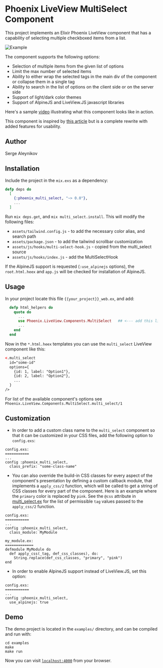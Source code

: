# Phoenix LiveView MultiSelect Component

This project implements an Elixir Phoenix LiveView component that has a capability
of selecting multiple checkboxed items from a list.

![Example](https://user-images.githubusercontent.com/272543/214661918-110505f2-e796-40e3-a1ee-47178cb0daba.png)

The component supports the following options:

- Selection of multiple items from the given list of options
- Limit the max number of selected items
- Ability to either wrap the selected tags in the main div of the component or
collapse them in a single tag
- Ability to search in the list of options on the client side or on the server
side
- Support of light/dark color themes
- Support of AlpineJS and LiveView.JS javascript libraries

Here's a sample [video](https://youtu.be/TfcgxACXWiM) illustrating what this component looks like in action.

This component is inspired by [this article](https://fly.io/phoenix-files/liveview-multi-select) but is a complete rewrite with added features for
usability.

## Author

Serge Aleynikov

## Installation

Include the project in the `mix.exs` as a dependency:
```elixir
defp deps do
  [
    {:phoenix_multi_select, "~> 0.0"},
    ...
  ]
```

Run `mix deps.get`, and `mix multi_select.install`. This will modify the following
files:

- `assets/tailwind.config.js` - to add the necessary color alias, and search path
- `assets/package.json` - to add the tailwind scrollbar customization
- `assets/js/hooks/multi-select-hook.js` - copied from the multi_select source
- `assets/js/hooks/index.js` - add the MultiSelectHook

If the AlpineJS support is requested (`:use_alpinejs` options), the `root.html.heex`
and `app.js` will be checked for installation of AlpineJS.

## Usage

In your project locate this file `{{your_project}}_web.ex`, and add:

```elixir
  defp html_helpers do
    quote do
      ...
      use Phoenix.LiveView.Components.MultiSelect   ## <--- add this line
      ...
    end
  end
```

Now in the `*.html.heex` templates you can use the `multi_select` LiveView
component like this:
```html
<.multi_select
  id="some-id"
  options={
    {id: 1, label: "Option1"},
    {id: 2, label: "Option2"},
    ...
  }
/>
```

For list of the available component's options see
`Phoenix.LiveView.Components.MultiSelect.multi_select/1`

## Customization

- In order to add a custom class name to the `multi_select` component so that
it can be customized in your CSS files, add the following option to `config.exs`:
```
config.exs:
===========
...
config :phoenix_multi_select,
  class_prefix: "some-class-name"
```

- You can also override the build-in CSS classes for every aspect of the
component's presentation by defining a custom callback module, that implements
a `apply_css/2` function, which will be called to get a string of CSS classes
for every part of the component.  Here is an example where the `primary` color
is replaced by `pink`.  See the `@css` attribute in
[multi_select.ex](https://github.com/saleyn/phx-multi-select/blob/main/lib/multi_select.ex#L125) for the list of permissible `tag` values passed to the `apply_css/2`
function.

```
config.exs:
===========
...
config :phoenix_multi_select,
  class_module: MyModule

my_module.ex:
=============
defmodule MyModule do
  def apply_css(_tag, def_css_classes), do:
    String.replace(def_css_classes, "primary", "pink")
end
```

- In order to enable AlpineJS support instead of LiveView.JS, set this option:
```
config.exs:
===========
...
config :phoenix_multi_select,
  use_alpinejs: true
```

## Demo

The demo project is located in the `examples/` directory, and can be compiled
and run with:

```
cd examples
make
make run
```
Now you can visit [`localhost:4000`](http://localhost:4000) from your browser.

